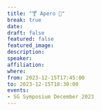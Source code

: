 ```yaml
---
title: "️🍸 Apero 🍱"
break: true
date:
draft: false
featured: false
featured_image:
description:
speaker:
affiliation:
where:
from: 2023-12-15T17:45:00
to: 2023-12-15T18:30:00
events:
- SG Symposium December 2023
---
```

